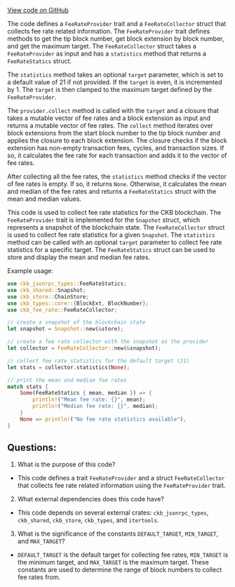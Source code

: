 [View code on GitHub](https://github.com/nervosnetwork/ckb/blob/develop/rpc/src/util/fee_rate.rs)

The code defines a `FeeRateProvider` trait and a `FeeRateCollector` struct that collects fee rate related information. The `FeeRateProvider` trait defines methods to get the tip block number, get block extension by block number, and get the maximum target. The `FeeRateCollector` struct takes a `FeeRateProvider` as input and has a `statistics` method that returns a `FeeRateStatics` struct.

The `statistics` method takes an optional `target` parameter, which is set to a default value of 21 if not provided. If the `target` is even, it is incremented by 1. The `target` is then clamped to the maximum target defined by the `FeeRateProvider`.

The `provider.collect` method is called with the `target` and a closure that takes a mutable vector of fee rates and a block extension as input and returns a mutable vector of fee rates. The `collect` method iterates over block extensions from the start block number to the tip block number and applies the closure to each block extension. The closure checks if the block extension has non-empty transaction fees, cycles, and transaction sizes. If so, it calculates the fee rate for each transaction and adds it to the vector of fee rates.

After collecting all the fee rates, the `statistics` method checks if the vector of fee rates is empty. If so, it returns `None`. Otherwise, it calculates the mean and median of the fee rates and returns a `FeeRateStatics` struct with the mean and median values.

This code is used to collect fee rate statistics for the CKB blockchain. The `FeeRateProvider` trait is implemented for the `Snapshot` struct, which represents a snapshot of the blockchain state. The `FeeRateCollector` struct is used to collect fee rate statistics for a given `Snapshot`. The `statistics` method can be called with an optional `target` parameter to collect fee rate statistics for a specific target. The `FeeRateStatics` struct can be used to store and display the mean and median fee rates.

Example usage:

```rust
use ckb_jsonrpc_types::FeeRateStatics;
use ckb_shared::Snapshot;
use ckb_store::ChainStore;
use ckb_types::core::{BlockExt, BlockNumber};
use ckb_fee_rate::FeeRateCollector;

// create a snapshot of the blockchain state
let snapshot = Snapshot::new(&store);

// create a fee rate collector with the snapshot as the provider
let collector = FeeRateCollector::new(&snapshot);

// collect fee rate statistics for the default target (21)
let stats = collector.statistics(None);

// print the mean and median fee rates
match stats {
    Some(FeeRateStatics { mean, median }) => {
        println!("Mean fee rate: {}", mean);
        println!("Median fee rate: {}", median);
    }
    None => println!("No fee rate statistics available"),
}
```
## Questions:
 1. What is the purpose of this code?
- This code defines a trait `FeeRateProvider` and a struct `FeeRateCollector` that collects fee rate related information using the `FeeRateProvider` trait.

2. What external dependencies does this code have?
- This code depends on several external crates: `ckb_jsonrpc_types`, `ckb_shared`, `ckb_store`, `ckb_types`, and `itertools`.

3. What is the significance of the constants `DEFAULT_TARGET`, `MIN_TARGET`, and `MAX_TARGET`?
- `DEFAULT_TARGET` is the default target for collecting fee rates, `MIN_TARGET` is the minimum target, and `MAX_TARGET` is the maximum target. These constants are used to determine the range of block numbers to collect fee rates from.
